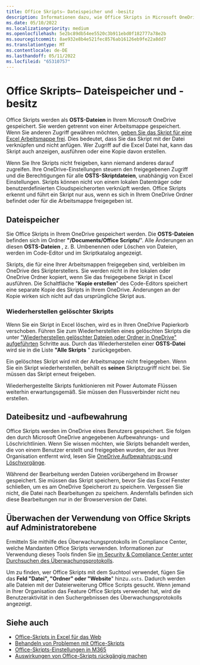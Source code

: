 ```yaml
---
title: Office Skripts– Dateispeicher und -besitz
description: Informationen dazu, wie Office Skripts in Microsoft OneDrive gespeichert und zwischen Besitzern übertragen werden.
ms.date: 05/10/2022
ms.localizationpriority: medium
ms.openlocfilehash: 5e2bc89db54ee5520c3b911ebd0f182777a78e2b
ms.sourcegitcommit: 8ae932e8b4e521fec8576ab16126eb9fe22a8dd7
ms.translationtype: MT
ms.contentlocale: de-DE
ms.lasthandoff: 05/11/2022
ms.locfileid: "65310757"
---
```

# <a name="office-scripts-file-storage-and-ownership"></a>Office Skripts– Dateispeicher und -besitz

Office Skripts werden als **OSTS-Dateien** in Ihrem Microsoft OneDrive gespeichert. Sie werden getrennt von einer Arbeitsmappe gespeichert. Wenn Sie anderen Zugriff gewähren möchten, [geben Sie das Skript für eine Excel Arbeitsmappe frei](excel.md#share-office-scripts). Dies bedeutet, dass Sie das Skript mit der Datei verknüpfen und nicht anfügen. Wer Zugriff auf die Excel Datei hat, kann das Skript auch anzeigen, ausführen oder eine Kopie davon erstellen.

Wenn Sie Ihre Skripts nicht freigeben, kann niemand anderes darauf zugreifen. Ihre OneDrive-Einstellungen steuern den freigegebenen Zugriff und die Berechtigungen für alle **OSTS-Skriptdateien**, unabhängig von Excel Einstellungen. Skripts können nicht von einem lokalen Datenträger oder benutzerdefinierten Cloudspeicherorten verknüpft werden. Office Skripts erkennt und führt ein Skript nur aus, wenn es sich in Ihrem OneDrive Ordner befindet oder für die Arbeitsmappe freigegeben ist.

## <a name="file-storage"></a>Dateispeicher

Sie Office Skripts in Ihrem OneDrive gespeichert werden. Die **OSTS-Dateien** befinden sich im Ordner **"/Documents/Office Scripts/**". Alle Änderungen an diesen **OSTS-Dateien** , z. B. Umbenennen oder Löschen von Dateien, werden im Code-Editor und im Skriptkatalog angezeigt.

Skripts, die für eine Ihrer Arbeitsmappen freigegeben sind, verbleiben im OneDrive des Skripterstellers. Sie werden nicht in ihre lokalen oder OneDrive Ordner kopiert, wenn Sie das freigegebene Skript in Excel ausführen. Die Schaltfläche "**Kopie erstellen**" des Code-Editors speichert eine separate Kopie des Skripts in Ihrem OneDrive. Änderungen an der Kopie wirken sich nicht auf das ursprüngliche Skript aus.

### <a name="restore-deleted-scripts"></a>Wiederherstellen gelöschter Skripts

Wenn Sie ein Skript in Excel löschen, wird es in Ihren OneDrive Papierkorb verschoben. Führen Sie zum Wiederherstellen eines gelöschten Skripts die unter ["Wiederherstellen gelöschter Dateien oder Ordner in OneDrive" aufgeführten](https://support.microsoft.com/office/949ada80-0026-4db3-a953-c99083e6a84f) Schritte aus. Durch das Wiederherstellen einer **OSTS-Datei** wird sie in die Liste **"Alle Skripts** " zurückgegeben.

Ein gelöschtes Skript wird mit der Arbeitsmappe nicht freigegeben. Wenn Sie ein Skript wiederherstellen, behält es **seinen** Skriptzugriff nicht bei. Sie müssen das Skript erneut freigeben.

Wiederhergestellte Skripts funktionieren mit Power Automate Flüssen weiterhin erwartungsgemäß. Sie müssen den Flussverbinder nicht neu erstellen.

## <a name="file-ownership-and-retention"></a>Dateibesitz und -aufbewahrung

Office Skripts werden im OneDrive eines Benutzers gespeichert. Sie folgen den durch Microsoft OneDrive angegebenen Aufbewahrungs- und Löschrichtlinien. Wenn Sie wissen möchten, wie Skripts behandelt werden, die von einem Benutzer erstellt und freigegeben wurden, der aus Ihrer Organisation entfernt wird, lesen Sie [OneDrive Aufbewahrungs-und Löschvorgänge](/onedrive/retention-and-deletion).

Während der Bearbeitung werden Dateien vorübergehend im Browser gespeichert. Sie müssen das Skript speichern, bevor Sie das Excel Fenster schließen, um es am OneDrive Speicherort zu speichern. Vergessen Sie nicht, die Datei nach Bearbeitungen zu speichern. Andernfalls befinden sich diese Bearbeitungen nur in der Browserversion der Datei.

## <a name="audit-office-scripts-usage-at-the-admin-level"></a>Überwachen der Verwendung von Office Skripts auf Administratorebene

Ermitteln Sie mithilfe des Überwachungsprotokolls im Compliance Center, welche Mandanten Office Skripts verwenden. Informationen zur Verwendung dieses Tools finden Sie [im Security & Compliance Center unter Durchsuchen des Überwachungsprotokolls](/microsoft-365/compliance/search-the-audit-log-in-security-and-compliance?view=o365-worldwide&preserve-view=true#search-the-audit-log).

Um zu finden, wer Office Skripts mit dem Suchtool verwendet, fügen Sie das **Feld "Datei", "Ordner" oder "Website**" hinzu`.osts`. Dadurch werden alle Dateien mit der Dateierweiterung Office Scripts gesucht. Wenn jemand in Ihrer Organisation das Feature Office Skripts verwendet hat, wird die Benutzeraktivität in den Suchergebnissen des Überwachungsprotokolls angezeigt.

## <a name="see-also"></a>Siehe auch

- [Office-Skripts in Excel für das Web](https://support.microsoft.com/office/226eddbc-3a44-4540-acfe-fccda3d1122b)
- [Behandeln von Problemen mit Office-Skripts](../testing/troubleshooting.md)
- [Office-Skripts-Einstellungen in M365](/microsoft-365/admin/manage/manage-office-scripts-settings)
- [Auswirkungen von Office-Skripts rückgängig machen](../testing/undo.md)
